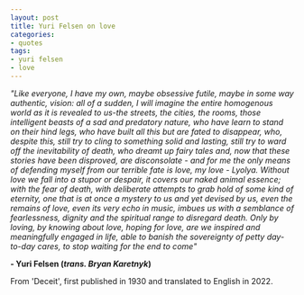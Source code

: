 ```yaml
---
layout: post
title: Yuri Felsen on love
categories:
- quotes
tags:
- yuri felsen
- love
---
```


_"Like everyone, I have my own, maybe obsessive futile, maybe in some way authentic, vision: all of a sudden, I will imagine the entire homogenous world as it is revealed to us-the streets, the cities, the rooms, those intelligent beasts of a sad and predatory nature, who have learn to stand on their hind legs, who have built all this but are fated to disappear, who, despite this, still try to cling to something solid and lasting, still try to ward off the inevitability of death, who dreamt up fairy tales and, now that these stories have been disproved, are disconsolate - and for me the only means of defending myself from our terrible fate is love, my love - Lyolya. Without love we fall into a stupor or despair, it covers our naked animal essence; with the fear of death, with deliberate attempts to grab hold of some kind of eternity, one that is at once a mystery to us and yet devised by us, even the remains of love, even its very echo in music, imbues us with a semblance of fearlessness, dignity and the spiritual range to disregard death. Only by loving, by knowing about love, hoping for love, are we inspired and meaningfully engaged in life, able to banish the sovereignty of petty day-to-day cares, to stop waiting for the end to come"_

**- Yuri Felsen (*trans. Bryan Karetnyk*)**

From 'Deceit', first published in 1930 and translated to English in 2022.